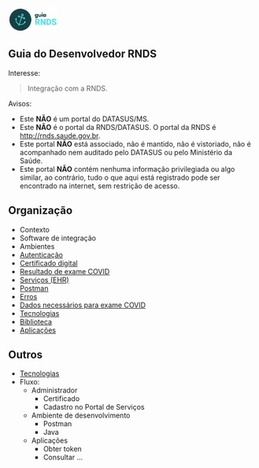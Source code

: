 <img src="./media/guia.png" width="100px">

## Guia do Desenvolvedor RNDS

Interesse:

> Integração com a RNDS.

Avisos:

- Este **NÃO** é um portal do DATASUS/MS.
- Este **NÃO** é o portal da RNDS/DATASUS. O portal da RNDS é http://rnds.saude.gov.br.
- Este portal **NÃO** está associado, não é mantido, não é vistoriado, não é acompanhado nem auditado pelo DATASUS ou pelo Ministério da Saúde.
- Este portal **NÃO** contém nenhuma informação privilegiada ou algo similar, ao contrário, tudo o que aqui está registrado pode ser encontrado na internet, sem restrição de acesso.

## Organização

- Contexto
- Software de integração
- Ambientes
- [Autenticação](./documentos/autenticacao.md)
- [Certificado digital](./documentos/certificado.md)
- [Resultado de exame COVID](./documentos/covid.md)
- [Serviços (EHR)](./documentos/servicos.md)
- [Postman](./documentos/postman.md)
- [Erros](./documentos/erros.md)
- [Dados necessários para exame COVID](./documentos/tabela-covid.md)
- [Tecnologias](./documentos/tecnologias.md)
- [Biblioteca](./documentos/biblioteca.md)
- [Aplicações](./documentos/aplicacoes.md)

## Outros

- [Tecnologias](documentos/tecnologias.md)
- Fluxo:
  - Administrador
    - Certificado
    - Cadastro no Portal de Serviços
  - Ambiente de desenvolvimento
    - Postman
    - Java
  - Aplicações
    - Obter token
    - Consultar ...
